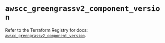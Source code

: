 # `awscc_greengrassv2_component_version`

Refer to the Terraform Registry for docs: [`awscc_greengrassv2_component_version`](https://registry.terraform.io/providers/hashicorp/awscc/0.70.0/docs/resources/greengrassv2_component_version).
